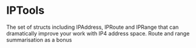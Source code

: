 # IPTools
The set of structs including IPAddress, IPRoute and IPRange that can dramatically improve your work with IP4 address space. Route and range summarisation as a bonus 
